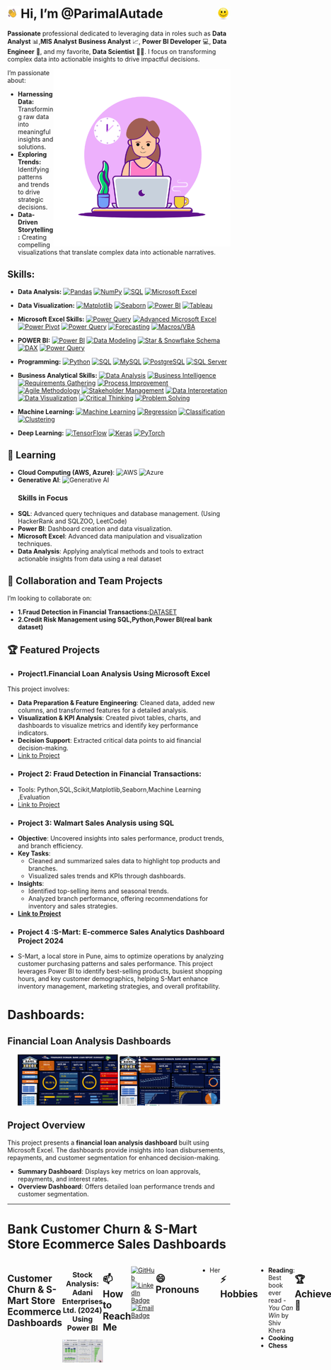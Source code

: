 
# <img src="https://github.com/ParimalA24-DS/ParimalA24-DS/blob/main/DSPROFILEIMAGES/h.gif" width="30" align="left" alt="Waving Hand"> Hi, I’m @ParimalAutade <img src="https://github.com/ParimalA24-DS/ParimalA24-DS/blob/main/DSPROFILEIMAGES/facesmile.gif" width="30" align="right" alt="Smiling Face">

**Passionate** professional dedicated to leveraging data in roles such as **Data Analyst** 📊,**MIS Analyst**  **Business Analyst** 📈, **Power BI Developer** 💻, **Data Engineer** 🔧, and my favorite, **Data Scientist** 🧑‍🔬. I focus on transforming complex data into actionable insights to drive impactful decisions.

<img align="right" alt="Data Analyst Woman" width="400" src="https://github.com/ParimalA24-DS/ParimalA24-DS/blob/main/DSPROFILEIMAGES/DA.gif"/>

I’m passionate about:
- **Harnessing Data:** Transforming raw data into meaningful insights and solutions. 
- **Exploring Trends:** Identifying patterns and trends to drive strategic decisions.
- **Data-Driven Storytelling:** Creating compelling visualizations that translate complex data into actionable narratives.
## Skills:
- **Data Analysis:** 
  [![Pandas](https://img.shields.io/badge/-Pandas-black)](https://github.com/ParimalA24-DS)
  [![NumPy](https://img.shields.io/badge/-NumPy-lightgrey)](https://github.com/ParimalA24-DS)
  [![SQL](https://img.shields.io/badge/-SQL-red)](https://github.com/ParimalA24-DS)
  [![Microsoft Excel](https://img.shields.io/badge/-Excel-green)](https://github.com/ParimalA24-DS)
  
- **Data Visualization:** 
  [![Matplotlib](https://img.shields.io/badge/-Matplotlib-blueviolet)](https://github.com/ParimalA24-DS)
  [![Seaborn](https://img.shields.io/badge/-Seaborn-9cf)](https://github.com/ParimalA24-DS)
  [![Power BI](https://img.shields.io/badge/-Power%20BI-yellow)](https://github.com/ParimalA24-DS)
  [![Tableau](https://img.shields.io/badge/-Tableau-ff69b4)](https://github.com/ParimalA24-DS)
  
- **Microsoft Excel Skills:**
[![Power Query](https://img.shields.io/badge/-Power%20Query-green)](https://github.com/ParimalA24-DS)
[![Advanced Microsoft Excel](https://img.shields.io/badge/-Advanced%20Microsoft%20Excel-blue)](https://github.com/ParimalA24-DS)
[![Power Pivot](https://img.shields.io/badge/-Power%20Pivot-orange)](https://github.com/ParimalA24-DS)
[![Power Query](https://img.shields.io/badge/-Power%20Query-red)](https://github.com/ParimalA24-DS)
[![Forecasting](https://img.shields.io/badge/-Forecasting-purple)](https://github.com/ParimalA24-DS)
[![Macros/VBA](https://img.shields.io/badge/-Macros%20%26%20VBA-red)](https://github.com/ParimalA24-DS)
- **POWER BI:**
[![Power BI](https://img.shields.io/badge/-Power%20BI-yellow)](https://github.com/ParimalA24-DS)
[![Data Modeling](https://img.shields.io/badge/-Data%20Modeling-blue)](https://github.com/ParimalA24-DS)
[![Star & Snowflake Schema](https://img.shields.io/badge/-Star%20&%20Snowflake%20Schema-purple)](https://github.com/ParimalA24-DS)
[![DAX](https://img.shields.io/badge/-DAX-red)](https://github.com/ParimalA24-DS)
[![Power Query](https://img.shields.io/badge/-Power%20Query-green)](https://github.com/ParimalA24-DS)

- **Programming:** 
  [![Python](https://img.shields.io/badge/-Python-yellowgreen)](https://github.com/ParimalA24-DS)
  [![SQL](https://img.shields.io/badge/-MySQL-blue)](https://github.com/ParimalA24-DS)
  [![MySQL](https://img.shields.io/badge/-MySQL-blue)](https://github.com/ParimalA24-DS)
  [![PostgreSQL](https://img.shields.io/badge/-PostgreSQL-336791)](https://github.com/ParimalA24-DS)
  [![SQL Server](https://img.shields.io/badge/-SQL%20Server-CC2927)](https://github.com/ParimalA24-DS)
  
- **Business Analytical Skills:**
[![Data Analysis](https://img.shields.io/badge/-Data%20Analysis-blue)](https://github.com/ParimalA24-DS)
[![Business Intelligence](https://img.shields.io/badge/-Business%20Intelligence-green)](https://github.com/ParimalA24-DS)
[![Requirements Gathering](https://img.shields.io/badge/-Requirements%20Gathering-orange)](https://github.com/ParimalA24-DS)
[![Process Improvement](https://img.shields.io/badge/-Process%20Improvement-red)](https://github.com/ParimalA24-DS)
[![Agile Methodology](https://img.shields.io/badge/-Agile%20Methodology-lightgrey)](https://github.com/ParimalA24-DS)
[![Stakeholder Management](https://img.shields.io/badge/-Stakeholder%20Management-blue)](https://github.com/ParimalA24-DS)
[![Data Interpretation](https://img.shields.io/badge/-Data%20Interpretation-orange)](https://github.com/ParimalA24-DS)
[![Data Visualization](https://img.shields.io/badge/-Data%20Visualization-purple)](https://github.com/ParimalA24-DS)
[![Critical Thinking](https://img.shields.io/badge/-Critical%20Thinking-yellow)](https://github.com/ParimalA24-DS)
[![Problem Solving](https://img.shields.io/badge/-Problem%20Solving-red)](https://github.com/ParimalA24-DS)

- **Machine Learning:** 
  [![Machine Learning](https://img.shields.io/badge/-Machine%20Learning-brightgreen)](https://github.com/ParimalA24-DS)
  [![Regression](https://img.shields.io/badge/-Regression-orange)](https://github.com/ParimalA24-DS)
  [![Classification](https://img.shields.io/badge/-Classification-yellow)](https://github.com/ParimalA24-DS)
  [![Clustering](https://img.shields.io/badge/-Clustering-blue)](https://github.com/ParimalA24-DS)
  
- **Deep Learning:** 
  [![TensorFlow](https://img.shields.io/badge/-TensorFlow-orange)](https://github.com/ParimalA24-DS)
  [![Keras](https://img.shields.io/badge/-Keras-red)](https://github.com/ParimalA24-DS)
  [![PyTorch](https://img.shields.io/badge/-PyTorch-lightgrey)](https://github.com/ParimalA24-DS)
  

## 🌱 Learning
- **Cloud Computing (AWS, Azure)**:
  ![AWS](https://img.shields.io/badge/-AWS-orange)
  ![Azure](https://img.shields.io/badge/-Azure-blue)
- **Generative AI**:
  ![Generative AI](https://img.shields.io/badge/-Generative%20AI-blueviolet)
  ### Skills in Focus
- **SQL**: Advanced query techniques and database management. (Using HackerRank and SQLZOO, LeetCode)
- **Power BI**: Dashboard creation and data visualization.
- **Microsoft Excel**: Advanced data manipulation and visualization techniques.
- **Data Analysis**: Applying analytical methods and tools to extract actionable insights from data using a real dataset 

## 💞️ Collaboration and Team Projects 
I’m looking to collaborate on:
-  **1.Fraud Detection in Financial Transactions:**[DATASET](https://drive.google.com/file/d/1SjSUQ4VXdPcZUcMcrWjHujBtpLUPbFrU/view?usp=drive_link)
- **2.Credit Risk Management using SQL,Python,Power BI(real bank dataset)**

## 🏆 Featured Projects
- ### Project1.Financial Loan Analysis Using Microsoft Excel
This project involves:
- **Data Preparation & Feature Engineering**: Cleaned data, added new columns, and transformed features for a detailed analysis.
- **Visualization & KPI Analysis**: Created pivot tables, charts, and dashboards to visualize metrics and identify key performance indicators.
- **Decision Support**: Extracted critical data points to aid financial decision-making.
- [Link to Project](https://github.com/ParimalA24-DS/DATA-ANALYST-WORK/tree/main/4.MICROSFT-EXCEL-DATA-ANALYST/1.Finance-DomainMsExcel-Dashboard)
- ### Project 2: Fraud Detection in Financial Transactions:
- Tools: Python,SQL,Scikit,Matplotlib,Seaborn,Machine Learning ,Evaluation 
- [Link to Project](https://drive.google.com/file/d/1SjSUQ4VXdPcZUcMcrWjHujBtpLUPbFrU/view?usp=drive_link)
- ### Project 3: Walmart Sales Analysis using SQL
- **Objective**: Uncovered insights into sales performance, product trends, and branch efficiency.
- **Key Tasks**:
  - Cleaned and summarized sales data to highlight top products and branches.
  - Visualized sales trends and KPIs through dashboards.
- **Insights**: 
  - Identified top-selling items and seasonal trends.
  - Analyzed branch performance, offering recommendations for inventory and sales strategies.
- **[Link to Project](https://github.com/ParimalA24-DS/DATA-ANALYST-WORK/blob/main/MYSQL-DATA-ANALYST/III.MYSQL-PROJECTS-IMPORTANT/1.WALMART_SALES_ANALYSIS_PROJECT1/WALMARTSALESANALYSIS.sql)**
- ### Project 4 :S-Mart: E-commerce Sales Analytics Dashboard Project 2024
- S-Mart, a local store in Pune, aims to optimize operations by analyzing customer purchasing patterns and sales performance. This project leverages Power BI to identify best-selling products, busiest shopping hours, and key customer demographics, helping S-Mart enhance inventory management, marketing strategies, and overall profitability.
# Dashboards:
## Financial Loan Analysis Dashboards
<p align="center">
  <img src="https://github.com/ParimalA24-DS/DATA-ANALYST-WORK/blob/main/4.MICROSFT-EXCEL-DATA-ANALYST/1.Finance-DomainMsExcel-Dashboard/SUMMARY%20DASHBOARD%20BANK%20LOANEXCEL.PNG" alt="Summary Dashboard" width="45%">
  <img src="https://github.com/ParimalA24-DS/DATA-ANALYST-WORK/blob/main/4.MICROSFT-EXCEL-DATA-ANALYST/1.Finance-DomainMsExcel-Dashboard/OVERVIEW%20DASHBOARD2BANKLOAN.PNG" alt="Overview Dashboard" width="45%">
</p>

## Project Overview
This project presents a **financial loan analysis dashboard** built using Microsoft Excel. The dashboards provide insights into loan disbursements, repayments, and customer segmentation for enhanced decision-making.
- **Summary Dashboard**: Displays key metrics on loan approvals, repayments, and interest rates.
- **Overview Dashboard**: Offers detailed loan performance trends and customer segmentation.

---
# Bank Customer Churn & S-Mart Store Ecommerce Sales Dashboards

<div style="display: flex; justify-content: space-between;">

 ## Customer Churn & S-Mart Store Ecommerce Dashboards
<p align="center">
  <img src="https://github.com/ParimalA24-DS/POWERBIDASHBOARDS2024/blob/main/5.CustomerChurnAnalyticsinBanK/Customer%20churn%20Analysis2imp.PNG" alt="Bank Customer Churn Analytics Dashboard" width="45%">
  <img src="https://github.com/ParimalA24-DS/POWERBIDASHBOARDS2024/blob/main/3.Smart-Sales-PowerBi-Project/3.Smartstoreecommercesalesproject.PNG" alt="S-Mart Store Ecommerce Sales Dashboard" width="45%">
</p>

---

<div style="text-align: center;">
  <h3>Stock Analysis: Adani Enterprises Ltd. (2024) Using Power BI</h3>
  <img src="https://github.com/ParimalA24-DS/POWERBIDASHBOARDS2024/blob/main/Stock%20Analysis%3A%20Adani%20Enterprises%20Ltd.%20in%202024%20using%20Power%20BI/stockanalutcdb3imp.PNG" width="300" alt="Stock Analysis Dashboard">
</div>


  

## 📫 How to Reach Me

[![GitHub](https://img.shields.io/badge/GitHub-Profile-blue)](https://github.com/ParimalA24-DS)
[![LinkedIn Badge](https://img.shields.io/badge/-LinkedIn-blue?style=flat-square&logo=Linkedin&logoColor=white&link=https://www.linkedin.com/in/parimalautade)](https://www.linkedin.com/in/parimalautade)
[![Email Badge](https://img.shields.io/badge/Email-D14836?style=flat-square&logo=gmail&logoColor=white)](mailto:parimalautade24@gmail.com)


## 😄 Pronouns
- Her

## ⚡ Hobbies
- **Reading**: Best book ever read - *You Can Win* by Shiv Khera
- **Cooking**
- **Chess**

## 🏆 Achievements🎉
- **3x Top LinkedIn Voice** [![LinkedIn Badge](https://img.shields.io/badge/-LinkedIn-blue?style=flat-square&logo=Linkedin&logoColor=white&link=https://www.linkedin.com/in/parimalautade)](https://www.linkedin.com/in/parimalautade)
- **5th Finalist in International Paper Publications**
- **Naukri Badge in SQL**
--- 
![GitHub Followers](https://img.shields.io/github/followers/ParimalA24-DS?label=Followers&style=social)
![GitHub Stars](https://img.shields.io/github/stars/ParimalA24-DS?label=Stars&style=social)
[![Top LinkedIn Voice](https://img.shields.io/badge/Top_LinkedIn_Voice_2x-blue?style=flat&logo=linkedin)](https://www.linkedin.com/in/parimalautade)
![Naukri SQL Badge](https://img.shields.io/badge/Naukri_SQL_Badge-blue?style=flat&logo=naukri)
[![5th Finalist International Paper Publications](https://img.shields.io/badge/5th_Finalist_International_Paper_Publications-green?style=flat)](https://github.com/ParimalA24-DS/ParimalA24-DS/blob/main/DSPROFILEIMAGES/my%20achievememnt%20in%202012%20final%20paper.PNG)

---

## 🎉 Fact About Me
**"Dedicated to completing every task I start with full effort."** **Data Detective**
---
# Parimal Autade's GitHub Profile

## 📈 GitHub Stats

![Parimal's GitHub stats](https://github-readme-stats.vercel.app/api?username=ParimalA24-DS&show_icons=true&theme=radical)

## 🔥 GitHub Streak

![Parimal's GitHub Streak](https://github-readme-streak-stats.herokuapp.com/?user=ParimalA24-DS&theme=radical)

## 📊 GitHub Activity Graph

[![Parimal's GitHub Activity Graph](https://github-readme-activity-graph.vercel.app/graph?username=ParimalA24-DS&theme=react-dark)](https://github.com/ParimalA24-DS)

## 🏆 GitHub Trophies

[![Parimal's GitHub Trophies](https://github-profile-trophy.vercel.app/?username=ParimalA24-DS&theme=algolia)](https://github.com/ParimalA24-DS)

## 💻 Top Languages

[![Top Languages](https://github-readme-stats.vercel.app/api/top-langs/?username=ParimalA24-DS&layout=compact&theme=radical)](https://github.com/ParimalA24-DS)

---
## 📊 Data Analysis in Action

<p align="center">
    <img src="https://github.com/ParimalA24-DS/ParimalA24-DS/blob/main/DSPROFILEIMAGES/31.gif" alt="Data Analyst GIF" width="400" />
</p>

<p align="center">
    <strong>Data Visualization & Storytelling</strong> - Understanding data, creating visualizations, and taking actionable insights.
</p>
